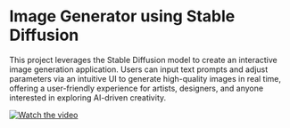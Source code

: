 # Image Generator using Stable Diffusion

This project leverages the Stable Diffusion model to create an interactive image generation application. Users can input text prompts and adjust parameters via an intuitive UI to generate high-quality images in real time, offering a user-friendly experience for artists, designers, and anyone interested in exploring AI-driven creativity.

[![Watch the video](video/run.gif)](video/panda.mp4)
